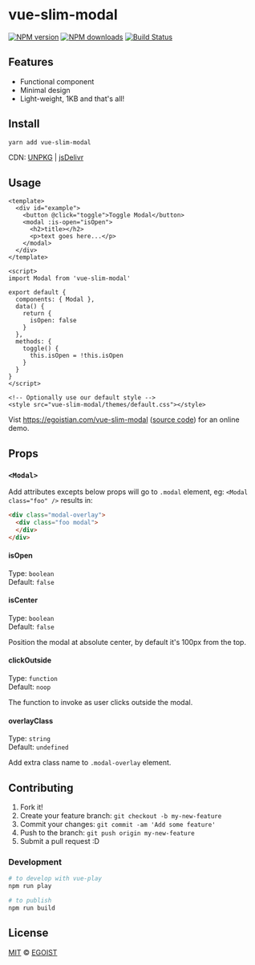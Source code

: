 # vue-slim-modal

[![NPM version](https://img.shields.io/npm/v/vue-slim-modal.svg?style=flat-square)](https://npmjs.com/package/vue-slim-modal) [![NPM downloads](https://img.shields.io/npm/dm/vue-slim-modal.svg?style=flat-square)](https://npmjs.com/package/vue-slim-modal) [![Build Status](https://img.shields.io/circleci/project/egoist/vue-slim-modal/master.svg?style=flat-square)](https://circleci.com/gh/egoist/vue-slim-modal)

## Features

- Functional component
- Minimal design
- Light-weight, 1KB and that's all!

## Install

```bash
yarn add vue-slim-modal
```

CDN: [UNPKG](https://unpkg.com/vue-slim-modal/) | [jsDelivr](http://cdn.jsdelivr.net/npm/vue-slim-modal/)

## Usage

```vue
<template>
  <div id="example">
    <button @click="toggle">Toggle Modal</button>
    <modal :is-open="isOpen">
      <h2>title></h2>
      <p>text goes here...</p>
    </modal>
  </div>
</template>

<script>
import Modal from 'vue-slim-modal'

export default {
  components: { Modal },
  data() {
    return { 
      isOpen: false
    }
  },
  methods: {
    toggle() {
      this.isOpen = !this.isOpen
    }
  }
}
</script>

<!-- Optionally use our default style -->
<style src="vue-slim-modal/themes/default.css"></style>
```

Vist https://egoistian.com/vue-slim-modal ([source code](./example)) for an online demo.

## Props

### `<Modal>`

Add attributes excepts below props will go to `.modal` element, eg: `<Modal class="foo" />` results in:

```html
<div class="modal-overlay">
  <div class="foo modal">
  </div>
</div>
```

#### isOpen

Type: `boolean`<br>
Default: `false`

#### isCenter

Type: `boolean`<br>
Default: `false`

Position the modal at absolute center, by default it's 100px from the top.

#### clickOutside

Type: `function`<br>
Default: `noop`

The function to invoke as user clicks outside the modal.

#### overlayClass

Type: `string`<br>
Default: `undefined`

Add extra class name to `.modal-overlay` element.

## Contributing

1. Fork it!
2. Create your feature branch: `git checkout -b my-new-feature`
3. Commit your changes: `git commit -am 'Add some feature'`
4. Push to the branch: `git push origin my-new-feature`
5. Submit a pull request :D

### Development

```bash
# to develop with vue-play
npm run play

# to publish
npm run build
```

## License

[MIT](https://egoist.mit-license.org/) © [EGOIST](https://github.com/egoist)

